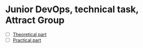# Junior DevOps, technical task, Attract Group

- [ ] [Theoretical part](./theoretical_part/)
- [ ] [Practical part](./practical_part/)